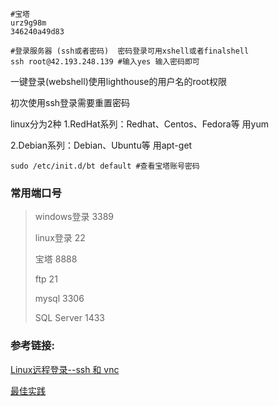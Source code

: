 





```shell
#宝塔
urz9g98m
346240a49d83

#登录服务器 (ssh或者密码)  密码登录可用xshell或者finalshell
ssh root@42.193.248.139 #输入yes 输入密码即可 
```



一键登录(webshell)使用lighthouse的用户名的root权限

初次使用ssh登录需要重置密码



linux分为2种
1.RedHat系列：Redhat、Centos、Fedora等  用yum

2.Debian系列：Debian、Ubuntu等 用apt-get









```shell
sudo /etc/init.d/bt default #查看宝塔账号密码
```





### 常用端口号

> windows登录 3389
>
> linux登录 22
>
> 宝塔 8888
>
> ftp 21
>
> mysql 3306
>
> SQL Server 1433





### 参考链接:

[Linux远程登录--ssh 和 vnc](https://blog.csdn.net/Com_ma/article/details/77747546)

[最佳实践](https://cloud.tencent.com/document/product/1207/45116)
